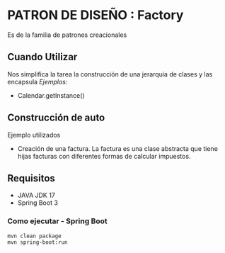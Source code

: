 # PATRON DE DISEÑO : Factory
Es de la familia de patrones creacionales

## Cuando Utilizar
Nos simplifica la tarea la construcción de una jerarquía de clases y las encapsula
_Ejemplos:_
- Calendar.getInstance()

## Construcción de auto
Ejemplo utilizados
* Creación de una factura. La factura es una clase abstracta que tiene hijas facturas con diferentes formas de calcular impuestos.

## Requisitos
* JAVA JDK 17
* Spring Boot 3
### Como ejecutar - Spring Boot
```
mvn clean package
mvn spring-boot:run
```